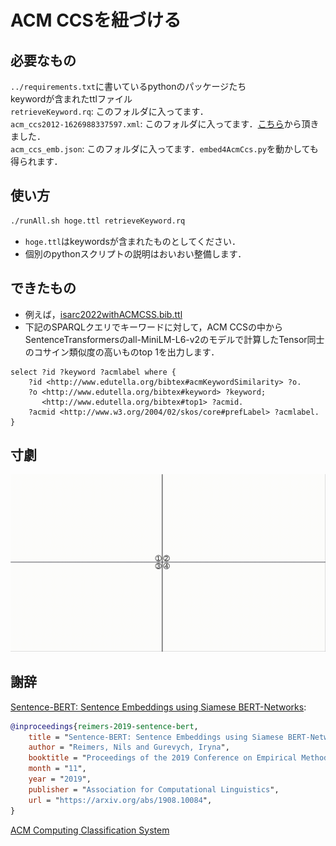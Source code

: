 # ACM CCSを紐づける

## 必要なもの
`../requirements.txt`に書いているpythonのパッケージたち  
keywordが含まれたttlファイル  
`retrieveKeyword.rq`: このフォルダに入ってます．  
`acm_ccs2012-1626988337597.xml`: このフォルダに入ってます．[こちら](https://dl.acm.org/pb-assets/dl_ccs/acm_ccs2012-1626988337597.xml)から頂きました．  
`acm_ccs_emb.json`: このフォルダに入ってます．`embed4AcmCcs.py`を動かしても得られます． 

## 使い方
```bash
./runAll.sh hoge.ttl retrieveKeyword.rq
```
- `hoge.ttl`はkeywordsが含まれたものとしてください．
- 個別のpythonスクリプトの説明はおいおい整備します．


## できたもの
- 例えば，[isarc2022withACMCSS.bib.ttl](https://github.com/s246wv/ISARC-bibtex-rdf/blob/main/isarc/2022/isarc2022withACMCSS.bib.ttl)
- 下記のSPARQLクエリでキーワードに対して，ACM CCSの中からSentenceTransformersのall-MiniLM-L6-v2のモデルで計算したTensor同士のコサイン類似度の高いものtop 1を出力します．
```sparql
select ?id ?keyword ?acmlabel where {
    ?id <http://www.edutella.org/bibtex#acmKeywordSimilarity> ?o.
    ?o <http://www.edutella.org/bibtex#keyword> ?keyword;
       <http://www.edutella.org/bibtex#top1> ?acmid.
    ?acmid <http://www.w3.org/2004/02/skos/core#prefLabel> ?acmlabel.
}
```

## 寸劇
![寸劇](./bibtex2rdfWacmccs.gif)

## 謝辞
[Sentence-BERT: Sentence Embeddings using Siamese BERT-Networks](https://arxiv.org/abs/1908.10084):

```bibtex 
@inproceedings{reimers-2019-sentence-bert,
    title = "Sentence-BERT: Sentence Embeddings using Siamese BERT-Networks",
    author = "Reimers, Nils and Gurevych, Iryna",
    booktitle = "Proceedings of the 2019 Conference on Empirical Methods in Natural Language Processing",
    month = "11",
    year = "2019",
    publisher = "Association for Computational Linguistics",
    url = "https://arxiv.org/abs/1908.10084",
}
```

[ACM Computing Classification System](https://dl.acm.org/ccs)